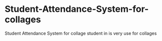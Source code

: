 # Student-Attendance-System-for-collages
Student Attendance System for  collage student in is very use for collages
